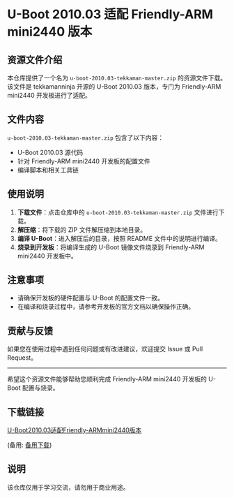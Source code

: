 # U-Boot 2010.03 适配 Friendly-ARM mini2440 版本

## 资源文件介绍

本仓库提供了一个名为 `u-boot-2010.03-tekkaman-master.zip` 的资源文件下载。该文件是 tekkamanninja 开源的 U-Boot 2010.03 版本，专门为 Friendly-ARM mini2440 开发板进行了适配。

## 文件内容

`u-boot-2010.03-tekkaman-master.zip` 包含了以下内容：

- U-Boot 2010.03 源代码
- 针对 Friendly-ARM mini2440 开发板的配置文件
- 编译脚本和相关工具链

## 使用说明

1. **下载文件**：点击仓库中的 `u-boot-2010.03-tekkaman-master.zip` 文件进行下载。
2. **解压缩**：将下载的 ZIP 文件解压缩到本地目录。
3. **编译 U-Boot**：进入解压后的目录，按照 README 文件中的说明进行编译。
4. **烧录到开发板**：将编译生成的 U-Boot 镜像文件烧录到 Friendly-ARM mini2440 开发板中。

## 注意事项

- 请确保开发板的硬件配置与 U-Boot 的配置文件一致。
- 在编译和烧录过程中，请参考开发板的官方文档以确保操作正确。

## 贡献与反馈

如果您在使用过程中遇到任何问题或有改进建议，欢迎提交 Issue 或 Pull Request。

---

希望这个资源文件能够帮助您顺利完成 Friendly-ARM mini2440 开发板的 U-Boot 配置与烧录。

## 下载链接
[U-Boot2010.03适配Friendly-ARMmini2440版本](https://pan.quark.cn/s/d6a4db0e2e97) 

(备用: [备用下载](https://pan.baidu.com/s/1jDrIqapbn_IW4Apxdin6iQ?pwd=1234))

## 说明

该仓库仅用于学习交流，请勿用于商业用途。
